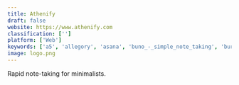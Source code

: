 ```yaml
---
title: Athenify
draft: false 
website: https://www.athenify.com
classification: ['']
platform: ['Web']
keywords: ['a5', 'allegory', 'asana', 'buno_-_simple_note_taking', 'burfi', 'focuswriter', 'git_explorer', 'left', 'momentum', 'papier', 'tinyscratchpad.js', 'typora', 'unit_notes_for_ios', 'whiskey', 'wrish', 'writer', 'dialex']
image: logo.png
---
```

Rapid note-taking for minimalists.